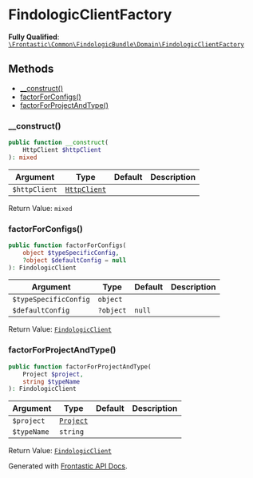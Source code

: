 #  FindologicClientFactory

**Fully Qualified**: [`\Frontastic\Common\FindologicBundle\Domain\FindologicClientFactory`](../../../../src/php/FindologicBundle/Domain/FindologicClientFactory.php)

## Methods

* [__construct()](#__construct)
* [factorForConfigs()](#factorforconfigs)
* [factorForProjectAndType()](#factorforprojectandtype)

### __construct()

```php
public function __construct(
    HttpClient $httpClient
): mixed
```

Argument|Type|Default|Description
--------|----|-------|-----------
`$httpClient`|[`HttpClient`](../../HttpClient.md)||

Return Value: `mixed`

### factorForConfigs()

```php
public function factorForConfigs(
    object $typeSpecificConfig,
    ?object $defaultConfig = null
): FindologicClient
```

Argument|Type|Default|Description
--------|----|-------|-----------
`$typeSpecificConfig`|`object`||
`$defaultConfig`|`?object`|`null`|

Return Value: [`FindologicClient`](FindologicClient.md)

### factorForProjectAndType()

```php
public function factorForProjectAndType(
    Project $project,
    string $typeName
): FindologicClient
```

Argument|Type|Default|Description
--------|----|-------|-----------
`$project`|[`Project`](../../ReplicatorBundle/Domain/Project.md)||
`$typeName`|`string`||

Return Value: [`FindologicClient`](FindologicClient.md)

Generated with [Frontastic API Docs](https://github.com/FrontasticGmbH/apidocs).
